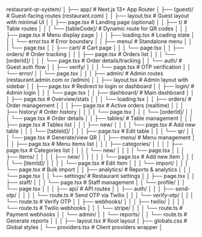 restaurant-qr-system/
│
├── app/ # Next.js 13+ App Router
│ ├── (guest)/ # Guest-facing routes (restaurant.com)
│ │ ├── layout.tsx # Guest layout with minimal UI
│ │ ├── page.tsx # Landing page (optional)
│ │ ├── t/ # Table routes
│ │ │ └── [tableCode]/ # Dynamic route for QR codes
│ │ │ ├── page.tsx # Menu display page
│ │ │ ├── loading.tsx # Loading state
│ │ │ └── error.tsx # Error boundary
│ │ ├── menu/ # Standalone menu
│ │ │ └── page.tsx
│ │ ├── cart/ # Cart page
│ │ │ └── page.tsx
│ │ ├── orders/ # Order tracking
│ │ │ ├── page.tsx # Orders list
│ │ │ └── [orderId]/
│ │ │ └── page.tsx # Order details/tracking
│ │ └── auth/ # Guest auth flow
│ │ ├── verify/
│ │ │ └── page.tsx # OTP verification
│ │ └── error/
│ │ └── page.tsx
│ │
│ ├── admin/ # Admin routes (restaurant.admin.com or /admin)
│ │ ├── layout.tsx # Admin layout with sidebar
│ │ ├── page.tsx # Redirect to login or dashboard
│ │ ├── login/ # Admin login
│ │ │ └── page.tsx
│ │ ├── dashboard/ # Main dashboard
│ │ │ ├── page.tsx # Overview/stats
│ │ │ └── loading.tsx
│ │ ├── orders/ # Order management
│ │ │ ├── page.tsx # Active orders (realtime)
│ │ │ ├── history/ # Order history
│ │ │ │ └── page.tsx
│ │ │ └── [orderId]/
│ │ │ └── page.tsx # Order details
│ │ ├── tables/ # Table management
│ │ │ ├── page.tsx # Tables list
│ │ │ ├── new/
│ │ │ │ └── page.tsx # Add new table
│ │ │ └── [tableId]/
│ │ │ ├── page.tsx # Edit table
│ │ │ └── qr/
│ │ │ └── page.tsx # Generate/view QR
│ │ ├── menu/ # Menu management
│ │ │ ├── page.tsx # Menu items list
│ │ │ ├── categories/
│ │ │ │ ├── page.tsx # Categories list
│ │ │ │ └── new/
│ │ │ │ └── page.tsx
│ │ │ ├── items/
│ │ │ │ ├── new/
│ │ │ │ │ └── page.tsx # Add new item
│ │ │ │ └── [itemId]/
│ │ │ │ └── page.tsx # Edit item
│ │ │ └── import/
│ │ │ └── page.tsx # Bulk import
│ │ ├── analytics/ # Reports & analytics
│ │ │ └── page.tsx
│ │ └── settings/ # Restaurant settings
│ │ ├── page.tsx
│ │ ├── staff/
│ │ │ └── page.tsx # Staff management
│ │ └── profile/
│ │ └── page.tsx
│ │
│ ├── api/ # API routes
│ │ ├── auth/
│ │ │ ├── send-otp/
│ │ │ │ └── route.ts # Send OTP via Twilio
│ │ │ └── verify-otp/
│ │ │ └── route.ts # Verify OTP
│ │ ├── webhooks/
│ │ │ ├── twilio/
│ │ │ │ └── route.ts # Twilio webhooks
│ │ │ └── stripe/
│ │ │ └── route.ts # Payment webhooks
│ │ └── admin/
│ │ └── reports/
│ │ └── route.ts # Generate reports
│ │
│ ├── layout.tsx # Root layout
│ ├── globals.css # Global styles
│ └── providers.tsx # Client providers wrapper
│

